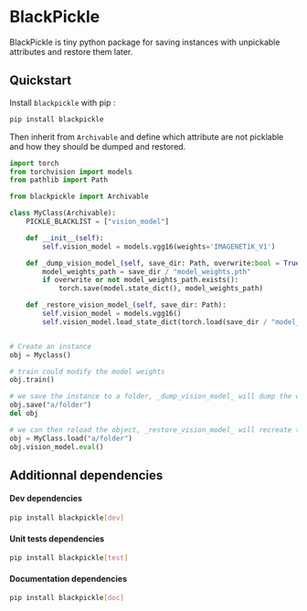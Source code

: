 # BlackPickle

BlackPickle is tiny python package for saving instances with unpickable attributes and restore them later.

## Quickstart

Install `blackpickle` with pip :
```bash
pip install blackpickle
```

Then inherit from `Archivable` and define which attribute are not picklable and how they should be dumped and restored.

```python
import torch
from torchvision import models
from pathlib import Path

from blackpickle import Archivable

class MyClass(Archivable):
    PICKLE_BLACKLIST = ["vision_model"]

    def __init__(self):
        self.vision_model = models.vgg16(weights='IMAGENET1K_V1')

    def _dump_vision_model_(self, save_dir: Path, overwrite:bool = True):
        model_weights_path = save_dir / "model_weights.pth"
        if overwrite or not model_weights_path.exists():
            torch.save(model.state_dict(), model_weights_path)

    def _restore_vision_model_(self, save_dir: Path):
        self.vision_model = models.vgg16()
        self.vision_model.load_state_dict(torch.load(save_dir / "model_weights.pth"))


# Create an instance
obj = Myclass()

# train could modify the model weights
obj.train()

# we save the instance to a folder, _dump_vision_model_ will dump the weights in the folder
obj.save("a/folder")
del obj

# we can then reload the object, _restore_vision_model_ will recreate the attribute vision_model and load the weights
obj = MyClass.load("a/folder")
obj.vision_model.eval()
```

## Additionnal dependencies

#### Dev dependencies
```bash
pip install blackpickle[dev]
```

#### Unit tests dependencies
```bash
pip install blackpickle[test]
```

#### Documentation dependencies
```bash
pip install blackpickle[doc]
```
